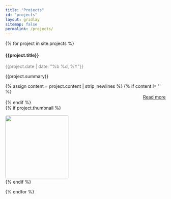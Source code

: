 ```yaml
---
title: "Projects"
id: "projects"
layout: gridlay
sitemap: false
permalink: /projects/
---
```


<style>
.project-sources ul {
    display: inline-flex; 
    flex-direction: row; 
    flex-wrap: wrap; 
    justify-content: center; 
    list-style: none; 
    padding: 0; 
    margin: 0;
}
.project-sources li {
    margin-right: 10px;
}
</style>

{% for project in site.projects %}
<!-- <div class="jumbotron"> 
<div class="row align-items-end">
<div class="col-md-12 col-sm-12"> -->
<!-- <div class="container"> -->
<!-- {% if project.thumbnail != nil %}
<img class="container__image" src="{{project.thumbnail}}" /> 
{% endif %} -->
<div class="row mb-1">
<div class="col-md-12">
<div class="row g-0 border rounded overflow-hidden flex-md-row mb-4 shadow-sm h-md-250 position-relative">
<div class="col p-4 d-flex flex-column position-static">
<!-- <strong class="d-inline-block mb-2 text-primary">On-going</strong> -->
<h4 class="mb-0">{{project.title}}</h4>
<div class="mb-1" style="color:gray">
{{project.date | date: "%b %d, %Y"}}
</div>
<p class="card-text mb-auto">{{project.summary}}</p>
{% assign content = project.content | strip_newlines %}
{% if content != '' %}
<div style="text-align: right;">
<a href="{{project.url}}" class="stretched-link" >Read more</a>
</div>
{% endif %}
</div>
{% if project.thumbnail %}
<div class="col-auto d-none d-lg-block">
<!-- <p>bla</p> -->
<img role="img"  style="margin-top: 15px;border-radius: 5px" src="{{project.thumbnail}}" height="200" max-width="20" focusable="false" >
</div>
{% endif %}
</div>
</div>
</div>

<!-- <svg class="bd-placeholder-img" width="200" height="250" xmlns="http://www.w3.org/2000/svg" role="img" aria-label="Placeholder: Thumbnail" preserveAspectRatio="xMidYMid slice" focusable="false"><title>Placeholder</title><rect width="100%" height="100%" fill="#55595c"/><text x="50%" y="50%" fill="#eceeef" dy=".3em">Thumbnail</text></svg> -->
<!-- <div class="container__text"> 
<h4><b>{{project.title}}</b></h4>
{{project.summary}}
{% assign content = project.content | strip_newlines %}
{% if content != '' %}
<a href="{{project.url}}">More information</a>
{% endif %}
<!-- </div> -->

<!--
<div class="project-sources">
<ul>
{% if project.website %}<a href="{{project.website}}" target="_blank"><i class="fa fa-globe fa-2x"></i></a>{% endif %}
</ul>
</div>
-->

<!-- </div>
</div>
</div> --> 
{% endfor %}

